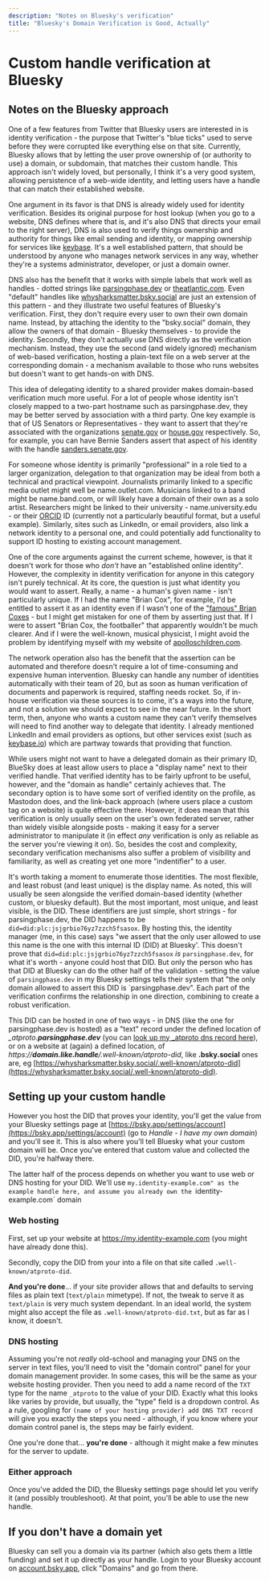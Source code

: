 ```yaml
---
description: "Notes on Bluesky's verification"
title: "Bluesky's Domain Verification is Good, Actually"
---
```

# Custom handle verification at Bluesky

## Notes on the Bluesky approach

One of a few features from Twitter that Bluesky users are interested in is identity verification -  the purpose that Twitter's "blue ticks" used to serve before they were corrupted like everything else on that site. Currently, Bluesky allows that by letting the user prove ownership of (or authority to use) a domain, or subdomain, that matches their custom handle. This approach isn't widely loved, but personally, I think it's a very good system, allowing persistence of a web-wide identity, and letting users have a handle that can match their established website.

One argument in its favor is that DNS is already widely used for identity verification. Besides its original purpose for host lookup (when you go to a website, DNS defines where that is, and it's also DNS that directs your email to the right server), DNS is also used to verify things ownership and authority for things like email sending and identity, or mapping ownership for services like [keybase](https://keybase.io). It's a well established pattern, that should be understood by anyone who manages network services in any way, whether they're a systems administrator, developer, or just a domain owner.

DNS also has the benefit that it works with simple labels that work well as handles - dotted strings like [parsingphase.dev](https://bsky.app/profile/parsingphase.dev) or [theatlantic.com](https://bsky.app/profile/). Even "default" handles like [whysharksmatter.bsky.social](https://bsky.app/profile/whysharksmatter.bsky.social) are just an extension of this pattern - and they illustrate two useful features of Bluesky's verification. First, they don't require every user to own their own domain name. Instead, by attaching the identity to the "bsky.social" domain, they allow the owners of that domain - Bluesky themselves - to provide the identity. Secondly, they don't actually use DNS directly as the verification mechanism. Instead, they use the second (and widely ignored) mechanism of web-based verification, hosting a plain-text file on a web server at the corresponding domain - a mechanism available to those who runs websites but doesn't want to get hands-on with DNS.

This idea of delegating identity to a shared provider makes domain-based verification much more useful. For a lot of people whose identity isn't closely mapped to a two-part hostname such as parsingphase.dev, they may be better served by association with a third party. One key example is that of US Senators or Representatives - they want to assert that they're associated with the organizations [senate.gov](https://senate.gov) or [house.gov](https://house.gov) respectively. So, for example, you can have Bernie Sanders assert that aspect of his identity with the handle [sanders.senate.gov](https://bsky.app/profile/sanders.senate.gov). 

For someone whose identity is primarily "professional" in a role tied to a larger organization, delegation to that organization may be ideal from both a technical and practical viewpoint. Journalists primarily linked to a specific media outlet might well be name.outlet.com. Musicians linked to a band might be name.band.com, or will likely have a domain of their own as a solo artist. Researchers might be linked to their university - name.university.edu - or their [ORCID](https://orcid.org/) ID (currently not a particularly beautiful format, but a useful example). Similarly, sites such as LinkedIn, or email providers, also link a network identity to a personal one, and could potentially add functionality to support ID hosting to existing account management.

One of the core arguments against the current scheme, however, is that it doesn't work for those who *don't* have an "established online identity". However, the complexity in identity verification for anyone in this category isn't purely technical. At its core, the question is just what identity you would want to assert. Really, a name - a human's given name - isn't particularly unique. If I had the name "Brian Cox", for example, I'd be entitled to assert it as an identity even if I wasn't one of the ["famous" Brian Coxes](https://en.wikipedia.org/wiki/Brian_Cox) - but I might get mistaken for one of them by asserting just that. If I were to assert "Brian Cox, the footballer" that apparently wouldn't be much clearer. And if I were the well-known, musical physicist, I might avoid the problem by identifying myself with my website of [apolloschildren.com](https://apolloschildren.com/). 

The network operation also has the benefit that the assertion can be automated and therefore doesn't require a lot of time-consuming and expensive human intervention. Bluesky can handle any number of identities automatically with their team of 20, but as soon as human verification of documents and paperwork is required, staffing needs rocket. So, if in-house verification via these sources is to come, it's a ways into the future, and not a solution we should expect to see in the near future. In the short term, then, anyone who wants a custom name they can't verify themselves will need to find another way to delegate that identity. I already mentioned LinkedIn and email providers as options, but other services exist (such as [keybase.io](https://keybase.io)) which are partway towards that providing that function. 

While users might not want to have a delegated domain as their primary ID, BlueSky does at least allow users to place a "display name" next to their verified handle. That verified identity has to be fairly upfront to be useful, however, and the "domain as handle" certainly achieves that. The secondary option is to have some sort of verified identity on the profile, as Mastodon does, and the link-back approach (where users place a custom tag on a website) is quite effective there. However, it does mean that this verification is only usually seen on the user's own federated server, rather than widely visible alongside posts - making it easy for a server administrator to manipulate it (in effect *any* verification is only as reliable as the server you're viewing it on). So, besides the cost and complexity, secondary verification mechanisms also suffer a problem of visibility and familiarity, as well as creating yet one more "indentifier" to a user.

It's worth taking a moment to enumerate those identities. The most flexible, and least robust (and least unique) is the display name. As noted, this will usually be seen alongside the verified domain-based identity (whether custom, or bluesky default). But the most important, most unique, and least visible, is the DID. These identifiers are just simple, short strings - for parsingphase.dev, the DID happens to be `did=did:plc:jsjgrbio76yz7zzch5fsasox`. By hosting this, the identity manager (me, in this case) says "we assert that the only user allowed to use this name is the one with this internal ID (DID) at Bluesky'. This doesn't prove that `did=did:plc:jsjgrbio76yz7zzch5fsasox` *is* `parsingphase.dev`, for what it's worth - anyone could host that DID. But only the person who has that DID at Bluesky can do the other half of the validation - setting the value of `parsingphase.dev` in my Bluesky settings tells their system that "the only domain allowed to assert this DID is `parsingphase.dev". Each part of the verification confirms the relationship in one direction, combining to create a robust verification.

This DID can be hosted in one of two ways - in DNS (like the one for parsingphase.dev is hosted) as a "text" record under the defined location of *_atproto.**parsingphase.dev*** (you can [look up my _atproto dns record here](https://mxtoolbox.com/SuperTool.aspx?action=txt%3a_atproto.parsingphase.dev&run=toolpage)), or on a website at (again) a defined location, of *https://**domain.like.handle**/.well-known/atproto-did*, like **.bsky.social** ones are, eg [https://whysharksmatter.bsky.social/.well-known/atproto-did](https://whysharksmatter.bsky.social/.well-known/atproto-did).

## Setting up your custom handle

However you host the DID that proves your identity, you'll get the value from your Bluesky settings page at [https://bsky.app/settings/account](https://bsky.app/settings/account) (go to _Handle_ - _I have my own domain_) and you'll see it. This is also where you'll tell Bluesky what your custom domain will be. Once you've entered that custom value and collected the DID, you're halfway there.

The latter half of the process depends on whether you want to use web or DNS hosting for your DID. We'll use `my.identity-example.com" as the example handle here, and assume you already own the `identity-example.com` domain

### Web hosting

First, set up your website at https://my.identity-example.com (you might have already done this).

Secondly, copy the DID from your into a file on that site called `.well-known/atproto-did`. 

**And you're done**… if your site provider allows that and defaults to serving files as plain text (`text/plain` mimetype).  If not, the tweak to serve it as `text/plain` is very much system dependant. In an ideal world, the system might also accept the file as `.well-known/atproto-did.txt`, but as far as I know, it doesn't.

### DNS hosting

Assuming you're not *really* old-school and managing your DNS on the server in text files, you'll need to visit the "domain control" panel for your domain management provider. In some cases, this will be the same as your website hosting provider. Then you need to add a name record of the `TXT` type for the name `_atproto` to the value of your DID. Exactly what this looks like varies by provide, but usually, the "type" field is a dropdown control. As a rule, googling for `(name of your hosting provider) add DNS TXT record` will give you exactly the steps you need - although, if you know where your domain control panel is, the steps may be fairly evident.

One you're done that… **you're done** - although it might make a few minutes for the server to update.

### Either approach

Once you've added the DID, the Bluesky settings page should let you verify it (and possibly troubleshoot). At that point, you'll be able to use the new handle.

## If you don't have a domain yet

Bluesky can sell you a domain via its partner (which also gets them a little funding) and set it up directly as your handle. Login to your Bluesky account on [account.bsky.app](https://account.bsky.app/user/domains), click "Domains" and go from there.